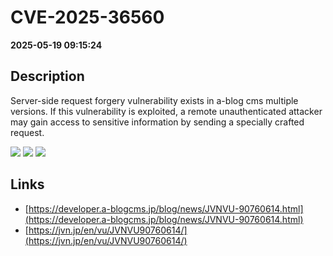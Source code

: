 # CVE-2025-36560

**2025-05-19 09:15:24**

## Description
Server-side request forgery vulnerability exists in a-blog cms multiple versions. If this vulnerability is exploited, a remote unauthenticated attacker may gain access to sensitive information by sending a specially crafted request.

![](https://img.shields.io/static/v1?label=Score&message=9.2&color=red)
![](https://img.shields.io/static/v1?label=Severity&message=CRITICAL&color=red)
![](https://img.shields.io/static/v1?label=CWE&message=SSRF&color=green)

## Links
- [https://developer.a-blogcms.jp/blog/news/JVNVU-90760614.html](https://developer.a-blogcms.jp/blog/news/JVNVU-90760614.html)
- [https://jvn.jp/en/vu/JVNVU90760614/](https://jvn.jp/en/vu/JVNVU90760614/)
